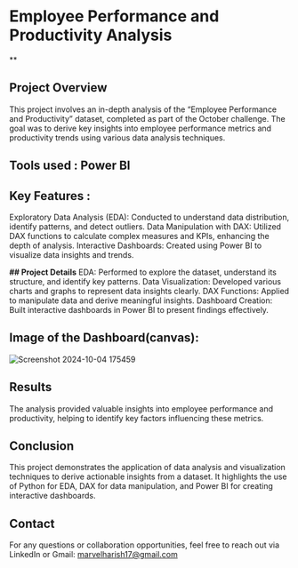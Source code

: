 # **Employee Performance and Productivity Analysis**
**
## **Project Overview**
This project involves an in-depth analysis of the “Employee Performance and Productivity” dataset, completed as part of the October challenge. The goal was to derive key insights into employee performance metrics and productivity trends using various data analysis techniques.

## **Tools used : Power BI**

## **Key Features :**
Exploratory Data Analysis (EDA): Conducted to understand data distribution, identify patterns, and detect outliers.
Data Manipulation with DAX: Utilized DAX functions to calculate complex measures and KPIs, enhancing the depth of analysis.
Interactive Dashboards: Created using Power BI to visualize data insights and trends.

**## Project Details**
EDA: Performed to explore the dataset, understand its structure, and identify key patterns.
Data Visualization: Developed various charts and graphs to represent data insights clearly.
DAX Functions: Applied to manipulate data and derive meaningful insights.
Dashboard Creation: Built interactive dashboards in Power BI to present findings effectively.

## **Image of the Dashboard(canvas):**
![Screenshot 2024-10-04 175459](https://github.com/user-attachments/assets/bdafd0d3-fadd-4543-8312-e5a370525520)


## **Results**
The analysis provided valuable insights into employee performance and productivity, helping to identify key factors influencing these metrics.

## **Conclusion**
This project demonstrates the application of data analysis and visualization techniques to derive actionable insights from a dataset. It highlights the use of Python for EDA, DAX for data manipulation, and Power BI for creating interactive dashboards.

## **Contact**      
For any questions or collaboration opportunities, feel free to reach out via LinkedIn or Gmail: marvelharish17@gmail.com
